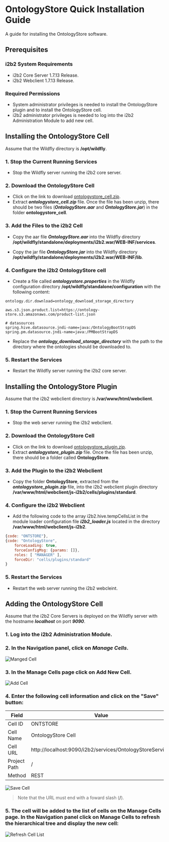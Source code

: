 # OntologyStore Quick Installation Guide

A guide for installing the OntologyStore software.

## Prerequisites

### i2b2 System Requirements

- i2b2 Core Server 1.7.13 Release.
- i2b2 Webclient 1.7.13 Release.

### Required Permissions

- System administrator privileges is needed to install the OntologyStore plugin and to install the OntologyStore cell.
- i2b2 administrator privileges is needed to log into the i2b2 Administration Module to add new cell.

## Installing the OntologyStore Cell

Assume that the Wildfly directory is **/opt/wildfly**.

### 1. Stop the Current Running Services

- Stop the Wildfly server running the i2b2 core server.

### 2. Download the OntologyStore Cell

- Click on the link to download [ontologystore_cell.zip](https://drive.google.com/file/d/1Pjkmc1AO2WWyg2jhUMrqn3PUZ8YmNHWS/view?usp=sharing).
- Extract ***ontologystore_cell.zip*** file.  Once the file has been unzip, there should be two files (***OntologyStore.aar*** and ***OntologyStore.jar***) in the folder **ontologystore_cell**.

### 3. Add the Files to the i2b2 Cell

- Copy the aar file ***OntologyStore.aar*** into the Wildfly directory **/opt/wildfly/standalone/deployments/i2b2.war/WEB-INF/services**.

- Copy the jar file ***OntologyStore.jar*** into the Wildfly directory **/opt/wildfly/standalone/deployments/i2b2.war/WEB-INF/lib**.

### 4. Configure the i2b2 OntologyStore cell

- Create a file called ***ontologystore.properties*** in the Wildfly configuration directory **/opt/wildfly/standalone/configuration** with the following content:

```properties
ontology.dir.download=ontology_download_storage_directory

aws.s3.json.product.list=https://ontology-store.s3.amazonaws.com/product-list.json

# datasources
spring.hive.datasource.jndi-name=java:/OntologyBootStrapDS
spring.pm.datasource.jndi-name=java:/PMBootStrapDS
```

- Replace the ***ontology_download_storage_directory*** with the path to the directory where the ontologies should be downloaded to.

### 5. Restart the Services

- Restart the Wildfly server running the i2b2 core server.

## Installing the OntologyStore Plugin

Assume that the i2b2 webclient directory is **/var/www/html/webclient**.

### 1. Stop the Current Running Services

- Stop the web server running the i2b2 webclient.

### 2. Download the OntologyStore Cell

- Click on the link to download [ontologystore_plugin.zip](https://drive.google.com/file/d/1YqbbO-nFtcdfRXQWbaFAfdSBkXbQzGrY/view?usp=sharing).
- Extract ***ontologystore_plugin.zip*** file.  Once the file has been unzip, there should be a folder called **OntologyStore**.

### 3. Add the Plugin to the i2b2 Webclient

- Copy the folder **OntologyStore**, extracted from the ***ontologystore_plugin.zip*** file, into the i2b2 webclient plugin directory **/var/www/html/webclient/js-i2b2/cells/plugins/standard**.

### 4. Configure the i2b2 Webclient

- Add the following code to the array i2b2.hive.tempCellsList in the module loader configuration file ***i2b2_loader.js*** located in the directory **/var/www/html/webclient/js-i2b2**.

```js
{code: "ONTSTORE"},
{code: "OntologyStore",
    forceLoading: true,
    forceConfigMsg: {params: []},
    roles: [ "MANAGER" ],
    forceDir: "cells/plugins/standard"
}
```

### 5. Restart the Services

- Restart the web server running the i2b2 webcleint.

## Adding the OntologyStore Cell

Assume that the i2b2 Core Servers is deployed on the Wildfly server with the hostname ***localhost*** on port ***9090***.

### 1. Log into the i2b2 Administration Module.

### 2. In the Navigation panel, click on ***Manage Cells***.

![Manged Cell](../cell/img/managed_cell.png)

### 3. In the Manage Cells page click on Add New Cell.

![Add Cell](../cell/img/add_cell.png)

### 4. Enter the following cell information and click on the "Save" button:

| Field        | Value                                                     |
|--------------|-----------------------------------------------------------|
| Cell ID      | ONTSTORE                                                  |
| Cell Name    | OntologyStore Cell                                        |
| Cell URL     | http://localhost:9090/i2b2/services/OntologyStoreService/ |
| Project Path | /                                                         |
| Method       | REST                                                      |

![Save Cell](../cell/img/save_cell.png)
> Note that the URL must end with a foward slash (**/**).

### 5. The cell will be added to the list of cells on the Manage Cells page.  In the Navigation panel click on Manage Cells to refresh the hierarchical tree and display the new cell:

![Refresh Cell List](../cell/img/refresh_managed_cell.png)
